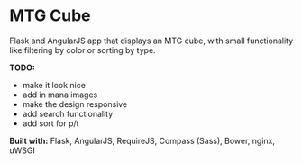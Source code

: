 MTG Cube
========
Flask and AngularJS app that displays an MTG cube, with small functionality like filtering by color or sorting by type.

**TODO:**
* make it look nice
* add in mana images
* make the design responsive
* add search functionality
* add sort for p/t

**Built with:** Flask, AngularJS, RequireJS, Compass (Sass), Bower, nginx, uWSGI
